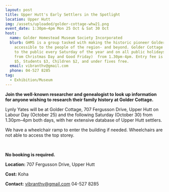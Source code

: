 ```yaml
---
layout: post
title: Upper Hutt's Early Settlers in the Spotlight
location: Upper Hutt
img: /assets/uploaded/golder-cottage-whw21.png
event_date: 1:30pm–4pm Mon 25 Oct & Sat 30 Oct
host:
  name: Golder Homestead Museum Society Incorporated
  blurb: GHMS is a group tasked with making the historic pioneer Golder Cottage
    accessible to the people of the region- and beyond. Golder Cottage is open
    to the public every Saturday of the year and on all public holidays (apart
    from Christmas Day and Good Friday)  from 1.30pm-4pm. Entry fee is Adults
    $5, Students $3, Children $2, and under fives free.
  email: vibranthv@gmail.com
  phone: 04-527 8285
tag:
  - Exhibition/Museum
---
```

**Join the well-known researcher and genealogist to look up information for anyone wishing to research their family history at Golder Cottage.**

Lynly Yates will be at Golder Cottage, 707 Fergusson Drive, Upper Hutt on Labour Day (October 25) and the following Saturday (October 30) from 1.30pm–4pm both days, with her extensive database of Upper Hutt settlers.

We have a wheelchair ramp to enter the building if needed. Wheelchairs are not able to access the top storey.

<br>

**No booking is required.**

**Location:** 707 Fergusson Drive, Upper Hutt 

**Cost:** Koha

**Contact:** vibranthv@gmail.com 04-527 8285